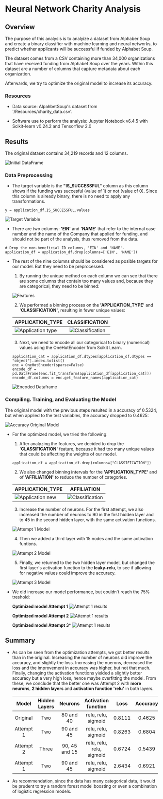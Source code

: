 # Neural Network Charity Analysis

## Overview

The purpose of this analysis is to analyize a dataset from Alphaber Soup and create a binary classifier with machine learning and neural networks, to predict whether applicants will be successful if funded by Alphabet Soup.

The dataset comes from a CSV containing more than 34,000 organizations that have received funding from Alphabet Soup over the years. Within this dataset are a number of columns that capture metadata about each organization.

Afterwards, we try to optimize the original model to increase its accuracy.

### Resources

- Data source: AlpahbetSoup's dataset from '/Resources/charity_data.csv'.

- Software use to perform the analysis: Jupyter Notebook v6.4.5 with Scikit-learn v0.24.2 and Tensorflow 2.0

## Results

The original dataset contains 34,219 records and 12 columns.

![Initial DataFrame](/Resources/datasetOriginal.png)

### Data Preprocessing

- The target variable is the **"IS_SUCCESSFUL"** column as this column shows if the funding was succesful (value of 1) or not (value of 0). Since this column is already binary, there is no need to apply any transformations.

```python:
y = application_df.IS_SUCCESSFUL.values
```

![Target Variable](/Resources/targetVariable.png)

- There are two columns: **'EIN'** and **'NAME'** that refer to the internal case number and the name of the Company that applied for funding, and should not be part of the analysis, thus removed from the data.

```python:
# Drop the non-beneficial ID columns, 'EIN' and 'NAME'.
application_df = application_df.drop(columns=['EIN', 'NAME'])
```

- The rest of the nine columns should be considered as posible targets for our model. But they need to be preprocessed.

    1. By running the unique method on each column we can see that there are some columns that contain too many values and, because they are categorical, they need to be binned:

    ![Features](/Resources/features.png)

    2. We performed a binning process on the **'APPLICATION_TYPE'** and **'CLASSIFICATION'**, resulting in fewer unique values:

    |APPLICATION_TYPE                                      |CLASSIFICATION                                         |
    |:-----------------------------------------------------|:-----------------------------------------------------:|
    |![Application type](/Resources/applicationBinning.png)|![Classification](/Resources/classificationBinning.png)|

    3. Next, we need to encode all our categorical to binary (numerical) values using the OneHotEncoder from Scikit Learn.

    ```python:
    application_cat = application_df.dtypes[application_df.dtypes == "object"].index.tolist()
    enc = OneHotEncoder(sparse=False)
    encode_df = pd.DataFrame(enc.fit_transform(application_df[application_cat]))
    encode_df.columns = enc.get_feature_names(application_cat)
    ```
    ![Encoded Dataframe](/Resources/datasetEncoded.png)



### Compiling. Training, and Evaluating the Model

The original model with the previous steps resulted in a accuracy of 0.5324, but when applied to the test variables, the accuracy dropped to 0.4625:

![Accuracy Original Model](/Resources/accuracyOriginal.png)


- For the optimized model, we tried the following:

    1. After analyzing the features, we decided to drop the **'CLASSIFICATION'** feature, because it had too many unique values that could be affecting the weights of our model.

    ```python:
    application_df = application_df.drop(columns=["CLASSIFICATION"])
    ```

    2. We also changed binning intervals for the **'APPLICATION_TYPE'** and of **'AFFILIATION'** to reduce the number of categories.

    |APPLICATION_TYPE                                 |AFFILIATION                                    |
    |:------------------------------------------------|:---------------------------------------------:|
    |![Application new](/Resources/applicBinning2.png)|![Classification](/Resources/affilBinning2.png)|    


    3. Increase the number of neurons.  For the first attempt, we also increased the number of neurons to 90 in the first hidden layer and to 45 in the second hidden layer, with the same activation functions.

    ![Attempt 1 Model](/Resources/nnSummary.png)


    4. Then we added a third layer with 15 nodes and the same activation funtions.

    ![Attempt 2 Model](/Resources/nn2Summary.png)


    5. Finally, we returned to the two hidden layer model, but changed the first layer's activation function to the **leaky-relu**, to see if allowing for negative values could improve the accuracy.

    ![Attempt 3 Model](/Resources/nn3Summary.png)


- We did increase our model performance, but couldn't reach the 75% treshold:

    **Optimized model Attempt 1** 
    ![Attempt 1 results](/Resources/nnResults.png)

    **Optimized model Attempt 2**
    ![Attempt 1 results](/Resources/nn2Results.png)

    **Optimized model Attempt 3***
    ![Attempt 1 results](/Resources/nn3Results.png)


## Summary

- As can be seen from the optimization attempts, we got better results than in the original. Increasing the number of neurons did improve the accuracy, and slightly the loss. Increasing the nuerons, decreased the loss and the improvement in accuracy was higher, but not that much. Finally, changing the activation functions yielded a slightly better accuracy but a very high loss, hence maybe overfitting the model. From these, we conclude that the better one was Attempt 2 with **more neurons**, **2 hidden layers** and **activation function 'relu'** in both layers.

    |Model    |Hidden Layers|Neurons      |Activation function       |Loss    |Accuracy|
    |:-------:|:-----------:|:-----------:|:------------------------:|:------:|:------:|
    |Original |Two          |80 and 40    |relu, relu, sigmoid       |0.8111  |0.4625  |
    |Attempt 1|Two          |90 and 45    |relu, relu, sigmoid       |0.8263  |0.6804  |
    |Attempt 2|Three        |90, 45 and 15|relu, relu, relu, sigmoid |0.6724  |0.5439  |
    |Attempt 1|Two          |90 and 45    |relu, relu, sigmoid       |2.6434  |0.6921  |

- As recommendation, since the data has many categorical data, it would be prudent to try a random forest model boosting or even a combination of logistic regression models.